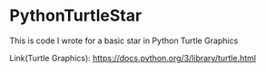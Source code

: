 # PythonTurtleStar
This is code I wrote for a basic star in Python Turtle Graphics




Link(Turtle Graphics): https://docs.python.org/3/library/turtle.html
